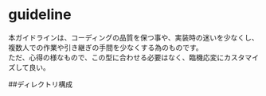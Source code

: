 # guideline
本ガイドラインは、コーディングの品質を保つ事や、実装時の迷いを少なくし、複数人での作業や引き継ぎの手間を少なくする為のものです。  
ただ、心得の様なもので、この型に合わせる必要はなく、臨機応変にカスタマイズして良い。

  
  
##ディレクトリ構成
